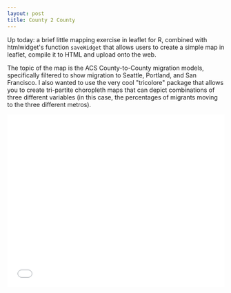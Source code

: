 ```yaml
---
layout: post
title: County 2 County
---
```


Up today: a brief little mapping exercise in leaflet for R, combined with htmlwidget's function `saveWidget` that allows users to create a simple map in leaflet, compile it to HTML and upload onto the web.

The topic of the map is the ACS County-to-County migration models, specifically filtered to show migration to Seattle, Portland, and San Francisco. I also wanted to use the very cool "tricolore" package that allows you to create tri-partite choropleth maps that can depict combinations of three different variables (in this case, the percentages of migrants moving to the three different metros).


<iframe style="max-width=100%" 
        src="../c2c_map.html" 
        sandbox="allow-same-origin allow-scripts" 
        width="100%" 
        height="400" 
        scrolling="no" 
        seamless="seamless" 
        frameBorder="0"></iframe>
